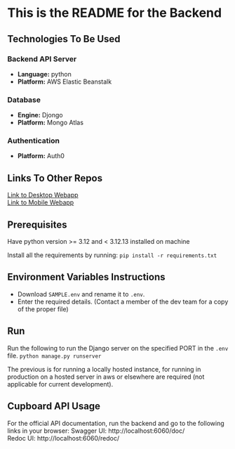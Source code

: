 # This is the README for the Backend

## Technologies To Be Used
### Backend API Server
- **Language:** python
- **Platform:** AWS Elastic Beanstalk
### Database
- **Engine:** Djongo
- **Platform:** Mongo Atlas
### Authentication
- **Platform:** Auth0

## Links To Other Repos
[Link to Desktop Webapp](https://github.com/COMP4350-Team2/Desktop-WebApp) <br/>
[Link to Mobile Webapp](https://github.com/COMP4350-Team2/Mobile-WebApp)

## Prerequisites
Have python version >= 3.12 and < 3.12.13 installed on machine

Install all the requirements by running:
`pip install -r requirements.txt`

## Environment Variables Instructions
- Download `SAMPLE.env` and rename it to `.env`. 
- Enter the required details. (Contact a member of the dev team for a copy of the proper file)

## Run
Run the following to run the Django server on the specified PORT in the `.env` file.
`python manage.py runserver`

The previous is for running a locally hosted instance, for running in production on a hosted server in aws or elsewhere are required (not applicable for current development).

## Cupboard API Usage
For the official API documentation, run the backend and go to the following links in your browser:
Swagger UI: http://localhost:6060/doc/  
Redoc UI: http://localhost:6060/redoc/
